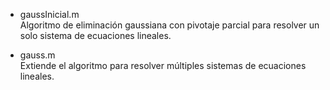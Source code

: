 - gaussInicial.m  
Algoritmo de eliminación gaussiana con pivotaje parcial para resolver un solo sistema de ecuaciones lineales.

- gauss.m  
Extiende el algoritmo para resolver múltiples sistemas de ecuaciones lineales.
